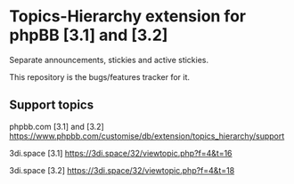 # Topics-Hierarchy extension for phpBB [3.1] and [3.2]
 Separate announcements, stickies and active stickies.
 
 This repository is the bugs/features tracker for it.
 
## Support topics

 phpbb.com [3.1] and [3.2]
 https://www.phpbb.com/customise/db/extension/topics_hierarchy/support
 
 3di.space [3.1]
 https://3di.space/32/viewtopic.php?f=4&t=16
 
 3di.space [3.2] 
 https://3di.space/32/viewtopic.php?f=4&t=18
 
 
